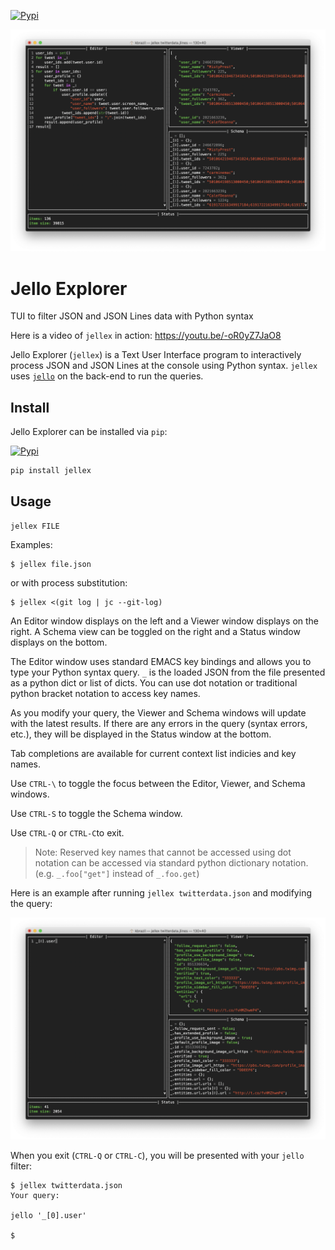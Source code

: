 [![Pypi](https://img.shields.io/pypi/v/jellex.svg)](https://pypi.org/project/jellex/)

![jellex](https://github.com/kellyjonbrazil/jellex/raw/master/_images/jellex.png)

# Jello Explorer
TUI to filter JSON and JSON Lines data with Python syntax

Here is a video of `jellex` in action: https://youtu.be/-oR0yZ7JaO8

Jello Explorer (`jellex`) is a Text User Interface program to interactively process JSON and JSON Lines at the console using Python syntax. `jellex` uses [`jello`](https://github.com/kellyjonbrazil/jello) on the back-end to run the queries.

## Install
Jello Explorer can be installed via `pip`:

[![Pypi](https://img.shields.io/pypi/v/jellex.svg)](https://pypi.org/project/jellex/)
```bash
pip install jellex
```

## Usage
```
jellex FILE
```

Examples:
```
$ jellex file.json
```

or with process substitution:
```
$ jellex <(git log | jc --git-log)
```

An Editor window displays on the left and a Viewer window displays on the right. A Schema view can be toggled on the right and a Status window displays on the bottom.

The Editor window uses standard EMACS key bindings and allows you to type your Python syntax query. `_` is the loaded JSON from the file presented as a python dict or list of dicts. You can use dot notation or traditional python bracket notation to access key names.

As you modify your query, the Viewer and Schema windows will update with the latest results. If there are any errors in the query (syntax errors, etc.), they will be displayed in the Status window at the bottom.

Tab completions are available for current context list indicies and key names.

Use `CTRL-\` to toggle the focus between the Editor, Viewer, and Schema windows.

Use `CTRL-S` to toggle the Schema window.

Use `CTRL-Q` or `CTRL-C`to exit.

> Note: Reserved key names that cannot be accessed using dot notation can be accessed via standard python dictionary notation. (e.g. `_.foo["get"]` instead of `_.foo.get`)

Here is an example after running `jellex twitterdata.json` and modifying the query:

![jellex](https://github.com/kellyjonbrazil/jellex/raw/master/_images/jellex-twitterdata.png)

When you exit (`CTRL-Q` or `CTRL-C`), you will be presented with your `jello` filter:
```
$ jellex twitterdata.json
Your query:

jello '_[0].user'

$
```

